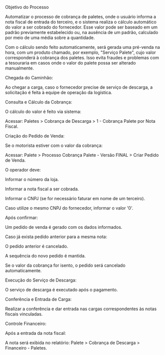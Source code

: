 Objetivo do Processo

Automatizar o processo de cobrança de paletes, onde o usuário informa a nota fiscal de entrada do terceiro, e o sistema realiza o cálculo automático do valor a ser cobrado do fornecedor. 
Esse valor pode ser baseado em um padrão previamente estabelecido ou, na ausência de um padrão, calculado por meio de uma média sobre a quantidade.

Com o cálculo sendo feito automaticamente, será gerada uma pré-venda na hora, com um produto chamado, por exemplo, "Serviço Palete", cujo valor corresponderá à cobrança dos paletes. 
Isso evita fraudes e problemas com a tesouraria em casos onde o valor do palete possa ser alterado manualmente.


Chegada do Caminhão:

Ao chegar a carga, caso o fornecedor precise de serviço de descarga, a solicitação é feita à equipe de operação da logística.

Consulta e Cálculo da Cobrança:

O cálculo do valor é feito via sistema:

Acessar: Paletes > Cobrança de Descarga > 1 - Cobrança Palete por Nota Fiscal.

Criação do Pedido de Venda:

Se o motorista estiver com o valor da cobrança:

Acessar: Palete > Processo Cobrança Palete - Versão FINAL > Criar Pedido de Venda.

O operador deve:

Informar o número da loja.

Informar a nota fiscal a ser cobrada.

Informar o CNPJ (se for necessário faturar em nome de um terceiro).

Caso utilize o mesmo CNPJ do fornecedor, informar o valor '0'.

Após confirmar:

Um pedido de venda é gerado com os dados informados.

Caso já exista pedido anterior para a mesma nota:

O pedido anterior é cancelado.

A sequência do novo pedido é mantida.

Se o valor da cobrança for isento, o pedido será cancelado automaticamente.

Execução do Serviço de Descarga:

O serviço de descarga é executado após o pagamento.

Conferência e Entrada de Carga:

Realizar a conferência e dar entrada nas cargas correspondentes às notas fiscais vinculadas.

Controle Financeiro:

Após a entrada da nota fiscal:

A nota será exibida no relatório:
Palete > Cobrança de Descarga > Financeiro - Paletes.

